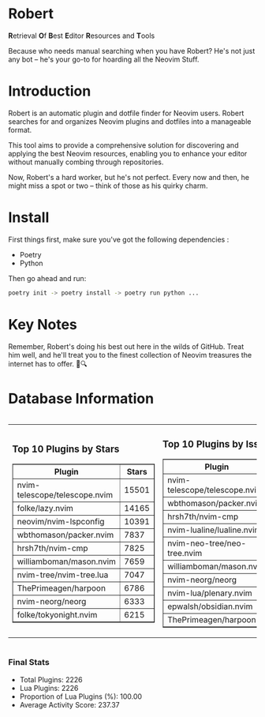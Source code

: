 # Robert

**R**etrieval
**O**f
**B**est
**E**ditor
**R**esources and
**T**ools

Because who needs manual searching when you have Robert?
He's not just any bot – he's your go-to for hoarding all the Neovim Stuff.

# Introduction
Robert is an automatic plugin and dotfile finder for Neovim users. Robert searches for and organizes Neovim plugins and dotfiles into a manageable format.

This tool aims to provide a comprehensive solution for discovering and applying the best Neovim resources, enabling you to enhance your editor without manually combing through repositories.

Now, Robert's a hard worker, but he's not perfect. Every now and then, he might miss a spot or two – think of those as his quirky charm. 

# Install
 First things first, make sure you've got the following dependencies :
  - Poetry 
  - Python 

Then go ahead and run:

```bash
poetry init -> poetry install -> poetry run python ...
```
# Key Notes

Remember, Robert's doing his best out here in the wilds of GitHub. Treat him well, and he'll treat you to the finest collection of Neovim treasures the internet has to offer. 🎩🔍


# Database Information

<div style='display:flex;flex-direction:row;justify-content:space-between;'><table><tr><td><h3>Top 10 Plugins by Stars</h3><table border="1"><tr><th>Plugin</th><th>Stars</th></tr><tr><td>nvim-telescope/telescope.nvim</td><td>15501</td></tr><tr><td>folke/lazy.nvim</td><td>14165</td></tr><tr><td>neovim/nvim-lspconfig</td><td>10391</td></tr><tr><td>wbthomason/packer.nvim</td><td>7837</td></tr><tr><td>hrsh7th/nvim-cmp</td><td>7825</td></tr><tr><td>williamboman/mason.nvim</td><td>7659</td></tr><tr><td>nvim-tree/nvim-tree.lua</td><td>7047</td></tr><tr><td>ThePrimeagen/harpoon</td><td>6786</td></tr><tr><td>nvim-neorg/neorg</td><td>6333</td></tr><tr><td>folke/tokyonight.nvim</td><td>6215</td></tr></table></td><td><h3>Top 10 Plugins by Issues</h3><table border="1"><tr><th>Plugin</th><th>Issues</th></tr><tr><td>nvim-telescope/telescope.nvim</td><td>356</td></tr><tr><td>wbthomason/packer.nvim</td><td>307</td></tr><tr><td>hrsh7th/nvim-cmp</td><td>279</td></tr><tr><td>nvim-lualine/lualine.nvim</td><td>223</td></tr><tr><td>nvim-neo-tree/neo-tree.nvim</td><td>223</td></tr><tr><td>williamboman/mason.nvim</td><td>189</td></tr><tr><td>nvim-neorg/neorg</td><td>177</td></tr><tr><td>nvim-lua/plenary.nvim</td><td>142</td></tr><tr><td>epwalsh/obsidian.nvim</td><td>122</td></tr><tr><td>ThePrimeagen/harpoon</td><td>115</td></tr></table></td><td><h3>Top 10 Plugins by Forks</h3><table border="1"><tr><th>Plugin</th><th>Forks</th></tr><tr><td>neovim/nvim-lspconfig</td><td>2058</td></tr><tr><td>nvim-telescope/telescope.nvim</td><td>824</td></tr><tr><td>nvim-tree/nvim-tree.lua</td><td>606</td></tr><tr><td>nvim-lualine/lualine.nvim</td><td>461</td></tr><tr><td>folke/tokyonight.nvim</td><td>411</td></tr><tr><td>hrsh7th/nvim-cmp</td><td>389</td></tr><tr><td>ThePrimeagen/harpoon</td><td>365</td></tr><tr><td>folke/lazy.nvim</td><td>341</td></tr><tr><td>jackMort/ChatGPT.nvim</td><td>311</td></tr><tr><td>nvimdev/lspsaga.nvim</td><td>285</td></tr></table></td></tr></table></div>

### Final Stats
- Total Plugins: 2226
- Lua Plugins: 2226
- Proportion of Lua Plugins (%): 100.00
- Average Activity Score: 237.37
